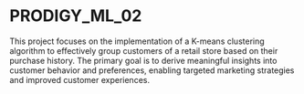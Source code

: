 # PRODIGY_ML_02
This project focuses on the implementation of a K-means clustering algorithm to effectively group customers of a retail store based on their purchase history. The primary goal is to derive meaningful insights into customer behavior and preferences, enabling targeted marketing strategies and improved customer experiences.


